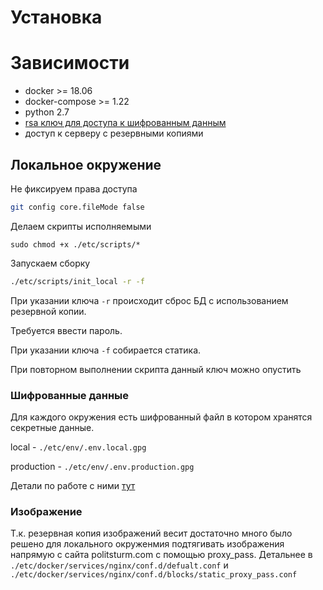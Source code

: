 # Установка

# Зависимости

 - docker >= 18.06
 - docker-compose >= 1.22
 - python 2.7
 - [rsa ключ для доступа к шифрованным данным](./docs/gpg.md)
 - доступ к серверу с резервными копиями

## Локальное окружение

Не фиксируем права доступа
```bash
git config core.fileMode false
```

Делаем скрипты исполняемыми

```
sudo chmod +x ./etc/scripts/*
```

Запускаем сборку
```bash
./etc/scripts/init_local -r -f
```

При указании ключа `-r` происходит сброс БД с использованием резервной копии.

Требуется ввести пароль.

При указании ключа `-f` собирается статика.

При повторном выполнении скрипта данный ключ можно опустить

### Шифрованные данные
Для каждого окружения есть шифрованный файл в котором хранятся секретные данные.

local - `./etc/env/.env.local.gpg`

production - `./etc/env/.env.production.gpg`

Детали по работе с ними [тут](./docs/gpg.md) 

### Изображение
Т.к. резервная копия изображений весит достаточно много было решено для локального окруженмия
подтягивать изображения напрямую с сайта politsturm.com с помощью proxy_pass. 
Детальнее в `./etc/docker/services/nginx/conf.d/defualt.conf` 
и `./etc/docker/services/nginx/conf.d/blocks/static_proxy_pass.conf`
